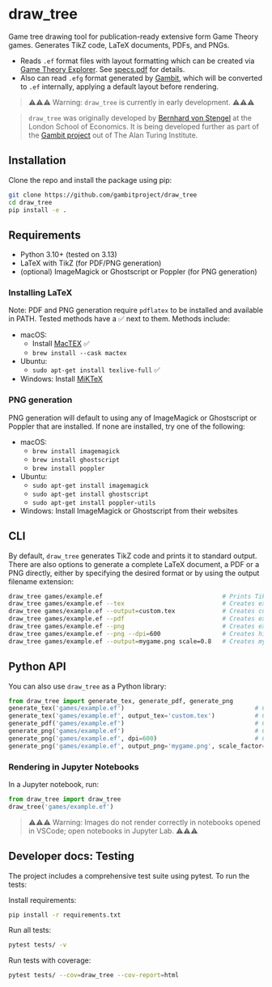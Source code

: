 # draw_tree

Game tree drawing tool for publication-ready extensive form Game Theory games. Generates TikZ code, LaTeX documents, PDFs, and PNGs.

- Reads `.ef` format files with layout formatting which can be created via [Game Theory Explorer](https://gametheoryexplorer-a68c7.web.app/). See [specs.pdf](specs.pdf) for details.
- Also can read `.efg` format generated by [Gambit](https://gambitproject.readthedocs.io/en/stable/), which will be converted to `.ef` internally, applying a default layout before rendering.

> ⚠️⚠️⚠️ Warning: `draw_tree` is currently in early development. ⚠️⚠️⚠️

> `draw_tree` was originally developed by [Bernhard von Stengel](https://www.lse.ac.uk/people/bernhard-von-stengel) at the London School of Economics. It is being developed further as part of the [Gambit project](https://www.gambit-project.org) out of The Alan Turing Institute.

## Installation

Clone the repo and install the package using pip:

```bash
git clone https://github.com/gambitproject/draw_tree
cd draw_tree
pip install -e .
```

## Requirements

- Python 3.10+ (tested on 3.13)
- LaTeX with TikZ (for PDF/PNG generation)
- (optional) ImageMagick or Ghostscript or Poppler (for PNG generation)

### Installing LaTeX

Note: PDF and PNG generation require `pdflatex` to be installed and available in PATH. Tested methods have a ✅ next to them. Methods include:

- macOS:
    - Install [MacTEX](https://www.tug.org/mactex/mactex-download.html) ✅
    - `brew install --cask mactex`
- Ubuntu:
    - `sudo apt-get install texlive-full` ✅
- Windows: Install [MiKTeX](https://miktex.org/download)

### PNG generation

PNG generation will default to using any of ImageMagick or Ghostscript or Poppler that are installed. If none are installed, try one of the following:
- macOS:
    - `brew install imagemagick`
    - `brew install ghostscript`
    - `brew install poppler`
- Ubuntu:
    - `sudo apt-get install imagemagick`
    - `sudo apt-get install ghostscript`
    - `sudo apt-get install poppler-utils`
- Windows: Install ImageMagick or Ghostscript from their websites

## CLI

By default, `draw_tree` generates TikZ code and prints it to standard output.
There are also options to generate a complete LaTeX document, a PDF or a PNG directly, either by specifying the desired format or by using the output filename extension:

```bash
draw_tree games/example.ef                                 # Prints TikZ code to stdout
draw_tree games/example.ef --tex                           # Creates example.tex
draw_tree games/example.ef --output=custom.tex             # Creates custom.tex
draw_tree games/example.ef --pdf                           # Creates example.pdf
draw_tree games/example.ef --png                           # Creates example.png
draw_tree games/example.ef --png --dpi=600                 # Creates high-res example.png (72-2400, default: 300)
draw_tree games/example.ef --output=mygame.png scale=0.8   # Creates mygame.png with 0.8 scaling (0.01 to 100)
```

## Python API

You can also use `draw_tree` as a Python library:

```python
from draw_tree import generate_tex, generate_pdf, generate_png
generate_tex('games/example.ef')                                    # Creates example.tex
generate_tex('games/example.ef', output_tex='custom.tex')           # Creates custom.tex
generate_pdf('games/example.ef')                                    # Creates example.pdf
generate_png('games/example.ef')                                    # Creates example.png
generate_png('games/example.ef', dpi=600)                           # Creates high-res example.png (72-2400, default: 300)
generate_png('games/example.ef', output_png='mygame.png', scale_factor=0.8)    # Creates mygame.png with 0.8 scaling (0.01 to 100)
```

### Rendering in Jupyter Notebooks

In a Jupyter notebook, run:

```python
from draw_tree import draw_tree
draw_tree('games/example.ef')
```

> ⚠️⚠️⚠️ Warning: Images do not render correctly in notebooks opened in VSCode; open notebooks in Jupyter Lab. ⚠️⚠️⚠️

## Developer docs: Testing

The project includes a comprehensive test suite using pytest. To run the tests:

Install requirements:
```bash
pip install -r requirements.txt
```

Run all tests:
```bash
pytest tests/ -v
```

Run tests with coverage:
```bash
pytest tests/ --cov=draw_tree --cov-report=html
```
